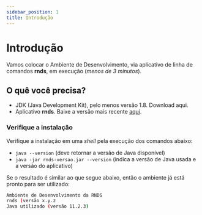 ```yaml
---
sidebar_position: 1
title: Introdução
---
```


# Introdução

Vamos colocar o Ambiente de Desenvolvimento, via aplicativo de linha de comandos **rnds**,
em execução (_menos de 3 minutos_).

## O quê você precisa?

- JDK (Java Development Kit), pelo menos versão 1.8. Download aqui.
- Aplicativo **rnds**. Baixe a versão mais recente [aqui](https://cnn.com).

### Verifique a instalação

Verifique a instalação em uma _shell_ pela execução dos comandos abaixo:

- `java --version` (deve retornar a versão de Java disponível)
- `java -jar rnds-versao.jar --version` (indica a versão de Java usada e a versão do aplicativo)

Se o resultado é similar ao que segue abaixo, então o ambiente já está pronto para ser utilizado:

```bash
Ambiente de Desenvolvimento da RNDS
rnds (versão x.y.z
Java utilizado (versão 11.2.3)
```
